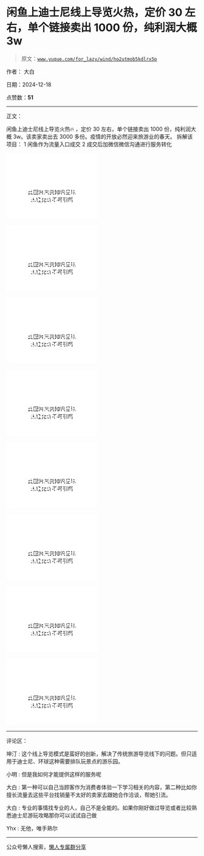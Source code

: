 # 闲鱼上迪士尼线上导览火热，定价 30 左右，单个链接卖出 1000 份，纯利润大概 3w

> 原文：[`www.yuque.com/for_lazy/wind/ho2utmob5kdlrx5p`](https://www.yuque.com/for_lazy/wind/ho2utmob5kdlrx5p)

作者： 大白

日期：2024-12-18

点赞数：**51**

* * *

正文：

闲鱼上迪士尼线上导览火热🔥 ，定价 30 左右，单个链接卖出 1000 份，纯利润大概 3w。该卖家卖出去 3000 多份。疫情的开放必然迎来旅游业的春天。 拆解该项目：
1 闲鱼作为流量入口成交 2 成交后加微信微信沟通进行服务转化

![](img/87829e60993774b80f1e5a8dd1f436da.png "None")

![](img/758e5ec31facc41546ce181e0524046a.png "None")

![](img/0411a3452d28d5306b13252451bf8ee9.png "None")

![](img/2b6b14d3c5067fa1a777c62d51a7f8d1.png "None")

![](img/6e3b432ca9928ab061892f43ca22d596.png "None")

![](img/a2a1cd42a78bb2ce4a9aa1c79692728e.png "None")

![](img/d6948d79787803b09a9e60b6f8e36d74.png "None")

![](img/b639f14c26fbacb3fc98711bf7c1eefc.png "None")

* * *

评论区：

坤汀 : 这个线上导览模式是蛮好的创新，解决了传统旅游导览线下的问题。但只适用于迪士尼、环球这种需要排队玩景点的游乐园。

小明 : 但是我如何才能提供这样的服务呢

大白 : 第一种可以自己当顾客作为消费者体验一下学习相关的内容，第二种比如你擅长流量去这些平台找销量不太好的卖家去跟她合作洽谈，帮她引流。

大白 : 专业的事情找专业的人，自己不是全能的。如果你刚好做过导览或者比较熟悉迪士尼游玩攻略那你可以试试自己做

Yhx : 无他，唯手熟尔

* * *

公众号懒人搜索，[懒人专属群分享](https://lazybook.fun/#/blog/group)